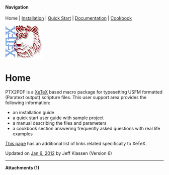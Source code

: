#### Navigation

Home  | [Installation](../installation/README.md) | [Quick Start](../quick-start/README.md) | [Documentation](../documentation/README.md) | [Cookbook ](../cookbook/README.md) 


![XeTeX logo](xetex_icon.jpg)

# Home

PTX2PDF is a [XeTeX](http://scripts.sil.org/xetex) based macro package for typesetting USFM formatted (Paratext output) scripture files. This user support area provides the following information:

*   an installation guide
*   a quick start user guide with sample project
*   a manual describing the files and parameters
*   a cookbook section answering frequently asked questions with real life examples

[This page](http://www.tug.org/xetex/) has an additional list of links related specifically to XeTeX.



     
Updated on <abbr class="updated" title="2012-01-06T16:50:16.687Z">Jan 6, 2012</abbr> by <span class="author"><span class="vcard">Jeff Klassen</span> </span>(Version <span class="sites:revision">6</span>)</small>  


* * *

**Attachments (1)**  

